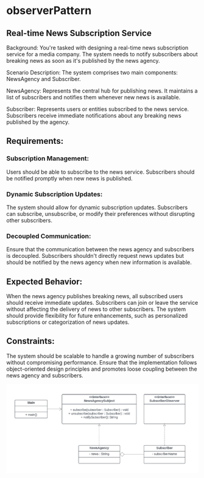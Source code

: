 # observerPattern
## Real-time News Subscription Service

Background: You're tasked with designing a real-time news subscription service for a media company. The system needs to notify subscribers about breaking news as soon as it's published by the news agency.

Scenario Description: The system comprises two main components: NewsAgency and Subscriber.

NewsAgency: Represents the central hub for publishing news. It maintains a list of subscribers and notifies them whenever new news is available.

Subscriber: Represents users or entities subscribed to the news service. Subscribers receive immediate notifications about any breaking news published by the agency.

## Requirements:

### Subscription Management:

Users should be able to subscribe to the news service.
Subscribers should be notified promptly when new news is published.
### Dynamic Subscription Updates:

The system should allow for dynamic subscription updates. Subscribers can subscribe, unsubscribe, or modify their preferences without disrupting other subscribers.
### Decoupled Communication:

Ensure that the communication between the news agency and subscribers is decoupled. Subscribers shouldn't directly request news updates but should be notified by the news agency when new information is available.
## Expected Behavior:

When the news agency publishes breaking news, all subscribed users should receive immediate updates.
Subscribers can join or leave the service without affecting the delivery of news to other subscribers.
The system should provide flexibility for future enhancements, such as personalized subscriptions or categorization of news updates.
## Constraints:

The system should be scalable to handle a growing number of subscribers without compromising performance.
Ensure that the implementation follows object-oriented design principles and promotes loose coupling between the news agency and subscribers.

![alt text](https://github.com/simonnCastro/observerPattern/blob/main/observerPatternUML.png)
